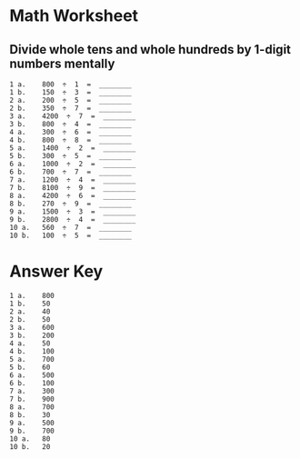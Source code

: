 # Math Worksheet

## Divide whole tens and whole hundreds by 1-digit numbers mentally

    1 a.	800  ÷  1  =  ________
    1 b.	150  ÷  3  =  ________
    2 a.	200  ÷  5  =  ________
    2 b.	350  ÷  7  =  ________
    3 a.	4200  ÷  7  =  ________
    3 b.	800  ÷  4  =  ________
    4 a.	300  ÷  6  =  ________
    4 b.	800  ÷  8  =  ________
    5 a.	1400  ÷  2  =  ________
    5 b.	300  ÷  5  =  ________
    6 a.	1000  ÷  2  =  ________
    6 b.	700  ÷  7  =  ________
    7 a.	1200  ÷  4  =  ________
    7 b.	8100  ÷  9  =  ________
    8 a.	4200  ÷  6  =  ________
    8 b.	270  ÷  9  =  ________
    9 a.	1500  ÷  3  =  ________
    9 b.	2800  ÷  4  =  ________
    10 a.	560  ÷  7  =  ________
    10 b.	100  ÷  5  =  ________

 
# Answer Key

    1 a. 	800
    1 b. 	50
    2 a. 	40
    2 b. 	50
    3 a. 	600
    3 b. 	200
    4 a. 	50
    4 b. 	100
    5 a. 	700
    5 b. 	60
    6 a. 	500
    6 b. 	100
    7 a. 	300
    7 b. 	900
    8 a. 	700
    8 b. 	30
    9 a. 	500
    9 b. 	700
    10 a. 	80
    10 b. 	20

